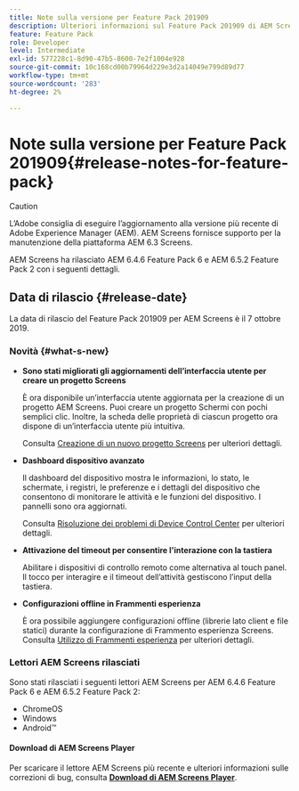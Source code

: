 ```yaml
---
title: Note sulla versione per Feature Pack 201909
description: Ulteriori informazioni sul Feature Pack 201909 di AEM Screens rilasciato il 31 luglio 2019.
feature: Feature Pack
role: Developer
level: Intermediate
exl-id: 577228c1-8d90-47b5-8600-7e2f1004e928
source-git-commit: 10c168cd00b79964d229e3d2a14049e799d89d77
workflow-type: tm+mt
source-wordcount: '283'
ht-degree: 2%

---
```


# Note sulla versione per Feature Pack 201909{#release-notes-for-feature-pack}

>[!CAUTION]
>
>L’Adobe consiglia di eseguire l’aggiornamento alla versione più recente di Adobe Experience Manager (AEM). AEM Screens fornisce supporto per la manutenzione della piattaforma AEM 6.3 Screens.

AEM Screens ha rilasciato AEM 6.4.6 Feature Pack 6 e AEM 6.5.2 Feature Pack 2 con i seguenti dettagli.

## Data di rilascio {#release-date}

La data di rilascio del Feature Pack 201909 per AEM Screens è il 7 ottobre 2019.

### Novità {#what-s-new}

* **Sono stati migliorati gli aggiornamenti dell’interfaccia utente per creare un progetto Screens**

  È ora disponibile un’interfaccia utente aggiornata per la creazione di un progetto AEM Screens. Puoi creare un progetto Schermi con pochi semplici clic. Inoltre, la scheda delle proprietà di ciascun progetto ora dispone di un’interfaccia utente più intuitiva.

  Consulta [Creazione di un nuovo progetto Screens](creating-a-screens-project.md) per ulteriori dettagli.

* **Dashboard dispositivo avanzato**

  Il dashboard del dispositivo mostra le informazioni, lo stato, le schermate, i registri, le preferenze e i dettagli del dispositivo che consentono di monitorare le attività e le funzioni del dispositivo. I pannelli sono ora aggiornati.

  Consulta [Risoluzione dei problemi di Device Control Center](monitoring-screens.md) per ulteriori dettagli.

* **Attivazione del timeout per consentire l&#39;interazione con la tastiera**

  Abilitare i dispositivi di controllo remoto come alternativa al touch panel. Il tocco per interagire e il timeout dell’attività gestiscono l’input della tastiera.

* **Configurazioni offline in Frammenti esperienza**

  È ora possibile aggiungere configurazioni offline (librerie lato client e file statici) durante la configurazione di Frammento esperienza Screens.
Consulta [Utilizzo di Frammenti esperienza](experience-fragments-in-screens.md) per ulteriori dettagli.

### Lettori AEM Screens rilasciati

Sono stati rilasciati i seguenti lettori AEM Screens per AEM 6.4.6 Feature Pack 6 e AEM 6.5.2 Feature Pack 2:

* ChromeOS
* Windows
* Android™

#### Download di AEM Screens Player

Per scaricare il lettore AEM Screens più recente e ulteriori informazioni sulle correzioni di bug, consulta [**Download di AEM Screens Player**](https://download.macromedia.com/screens/).

